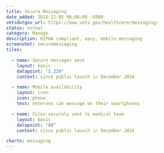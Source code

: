 ```yaml
---
title: Secure Messaging
date_added: 2016-12-05 00:00:00 -0500
vetsdotgov_url: https://www.vets.gov/healthcare/messaging/
status: normal
category: Manage
description: HIPAA compliant, easy, mobile messaging
screenshot: securemessaging
tiles:

  - name: Secure messages sent
    layout: basic
    datapoint: "2,220"
    context: since public launch in December 2016

  - name: Mobile availability
    layout: icon
    icon: phone
    text: Veterans can message on their smartphones

  - name: Files securely sent to medical team
    layout: basic
    datapoint: "89"
    context: since public launch in December 2016

charts: messaging
---
```

